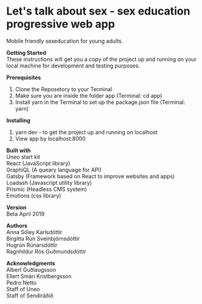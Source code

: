 # Let's talk about sex - sex education progressive web app
Mobile friendly sexeducation for young adults.

<b>Getting Started</b></br>
These instructions will get you a copy of the project up and running on your local machine for development and testing purposes.

<b>Prerequisites</b>
1. Clone the Reposetory to your Terminal
2. Make sure you are inside the folder app (Terminal: cd app)
2. Install yarn in the Terminal to set up the package.json file (Terminal: yarn)

<b>Installing</b>
1. yarn dev - to get the project up and running on localhost
2. View app by localhost:8000

<b>Built with</b></br>
Uneo start kit</br>
React (JavaScript library)</br>
GraphiQL (A queary language for API)</br>
Gatsby (Framework based on React to improve websites and apps)</br>
Loadash (Javascript utility library)</br>
Prismic (Headless CMS system)</br>
Emotions (css library)

<b>Version</b></br>
Beta April 2019

<b>Authors</b></br>
Anna Sóley Karlsdóttir</br>
Birgitta Rún Sveinbjörnsdóttir</br>
Hugrún Rúnarsdóttir</br>
Ragnhildur Rós Guðmundsdóttir</br>

<b>Acknowledgments</b></br>
Albert Guðlaugsson</br>
Ellert Smári Kristbergsson</br>
Pedro Netto</br>
Staff of Uneo</br>
Staff of Sendiráðið</br>





